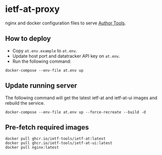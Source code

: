 # ietf-at-proxy

nginx and docker configuration files to serve
[Author Tools](https://author-tools.ietf.org/).

## How to deploy

* Copy `at.env.example` to `at.env`.
* Update host port and datatracker API key on `at.env`.
* Run the following command:
```
docker-compose --env-file at.env up
```

## Update running server

The following command will get the latest ietf-at and ietf-at-ui images and
rebuild the service.

```
docker-compose --env-file at.env up --force-recreate --build -d
```

## Pre-fetch required images
```
docker pull ghcr.io/ietf-tools/ietf-at:latest
docker pull ghcr.io/ietf-tools/ietf-at-ui:latest
docker pull nginx:latest
```
